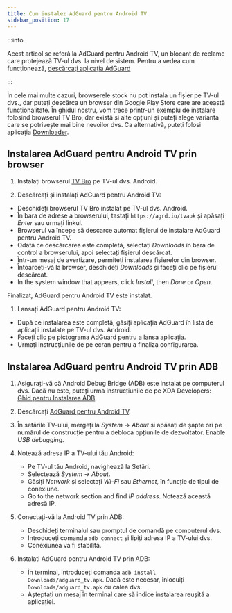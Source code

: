 ```yaml
---
title: Cum instalez AdGuard pentru Android TV
sidebar_position: 17
---
```


:::info

Acest articol se referă la AdGuard pentru Android TV, un blocant de reclame care protejează TV-ul dvs. la nivel de sistem. Pentru a vedea cum funcționează, [descărcați aplicația AdGuard](https://agrd.io/tvapk)

:::

În cele mai multe cazuri, browserele stock nu pot instala un fișier pe TV-ul dvs., dar puteți descărca un browser din Google Play Store care are această funcționalitate. În ghidul nostru, vom trece printr-un exemplu de instalare folosind browserul TV Bro, dar există și alte opțiuni și puteți alege varianta care se potrivește mai bine nevoilor dvs. Ca alternativă, puteți folosi aplicația [Downloader](https://play.google.com/store/apps/details?id=com.esaba.downloader).

## Instalarea AdGuard pentru Android TV prin browser

1. Instalați browserul [TV Bro](https://play.google.com/store/apps/details?id=com.phlox.tvwebbrowser) pe TV-ul dvs. Android.

2. Descărcați și instalați AdGuard pentru Android TV:

- Deschideți browserul TV Bro instalat pe TV-ul dvs. Android.
- În bara de adrese a browserului, tastați `https://agrd.io/tvapk` și apăsați _Enter_ sau urmați linkul.
- Browserul va începe să descarce automat fișierul de instalare AdGuard pentru Android TV.
- Odată ce descărcarea este completă, selectați _Downloads_ în bara de control a browserului, apoi selectați fișierul descărcat.
- Într-un mesaj de avertizare, permiteți instalarea fișierelor din browser.
- Întoarceți-vă la browser, deschideți _Downloads_ și faceți clic pe fișierul descărcat.
- In the system window that appears, click _Install_, then _Done_ or _Open_.

Finalizat, AdGuard pentru Android TV este instalat.

1. Lansați AdGuard pentru Android TV:

- După ce instalarea este completă, găsiți aplicația AdGuard în lista de aplicații instalate pe TV-ul dvs. Android.
- Faceți clic pe pictograma AdGuard pentru a lansa aplicația.
- Urmați instrucțiunile de pe ecran pentru a finaliza configurarea.

## Instalarea AdGuard pentru Android TV prin ADB

1. Asigurați-vă că Android Debug Bridge (ADB) este instalat pe computerul dvs. Dacă nu este, puteți urma instrucțiunile de pe XDA Developers: [Ghid pentru Instalarea ADB](https://www.xda-developers.com/install-adb-windows-macos-linux).

2. Descărcați [AdGuard pentru Android TV](https://agrd.io/tvapk).

3. În setările TV-ului, mergeți la _System_ → _About_ și apăsați de șapte ori pe numărul de construcție pentru a debloca opțiunile de dezvoltator. Enable _USB debugging_.

4. Notează adresa IP a TV-ului tău Android:

   - Pe TV-ul tău Android, navighează la Setări.
   - Selectează _System_ → _About_.
   - Găsiți _Network_ și selectați _Wi-Fi_ sau _Ethernet_, în funcție de tipul de conexiune.
   - Go to the network section and find _IP address_. Notează această adresă IP.

5. Conectați-vă la Android TV prin ADB:

   - Deschideți terminalul sau promptul de comandă pe computerul dvs.
   - Introduceți comanda `adb connect` și lipiți adresa IP a TV-ului dvs.
   - Conexiunea va fi stabilită.

6. Instalați AdGuard pentru Android TV prin ADB:

   - În terminal, introduceți comanda `adb install Downloads/adguard_tv.apk`. Dacă este necesar, înlocuiți `Downloads/adguard_tv.apk` cu calea dvs.
   - Așteptați un mesaj în terminal care să indice instalarea reușită a aplicației.
